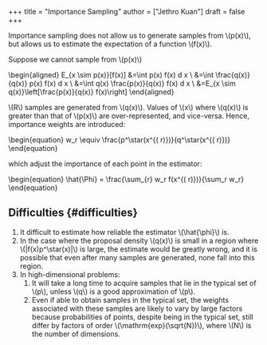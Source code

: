 +++
title = "Importance Sampling"
author = ["Jethro Kuan"]
draft = false
+++

Importance sampling does not allow us to generate samples from \\(p(x)\\),
but allows us to estimate the expectation of a function \\(f(x)\\).

Suppose we cannot sample from \\(p(x)\\)

\begin{aligned}
E\_{x \sim p(x)}[f(x)] &=\int p(x) f(x) d x \\ &=\int
\frac{q(x)}{q(x)} p(x) f(x) d x \\ &=\int q(x) \frac{p(x)}{q(x)}
f(x) d x \\ &=E\_{x \sim q(x)}\left[\frac{p(x)}{q(x)} f(x)\right]
\end{aligned}

\\(R\\) samples are generated from \\(q(x)\\). Values of \\(x\\) where \\(q(x)\\) is
greater than that of \\(p(x)\\) are over-represented, and vice-versa.
Hence, importance weights are introduced:

\begin{equation}
w_r \equiv \frac{p^\star(x^{( r)})}{q^\star(x^{( r)})}
\end{equation}

which adjust the importance of each point in the estimator:

\begin{equation}
\hat{\Phi} = \frac{\sum\_{r} w_r f(x^{( r)})}{\sum_r w_r}
\end{equation}

## Difficulties {#difficulties}

1.  It difficult to estimate how reliable the estimator \\(\hat{\phi}\\) is.
2.  In the case where the proposal density \\(q(x)\\) is small in a region
    where \\(|f(x)p^\star(x)|\\) is large, the estimate would be greatly
    wrong, and it is possible that even after many samples are
    generated, none fall into this region.
3.  In high-dimensional problems:
    1.  It will take a long time to acquire samples that lie in the
        typical set of \\(p\\), unless \\(q\\) is a good approximation of \\(p\\).
    2.  Even if able to obtain samples in the typical set, the weights
        associated with these samples are likely to vary by large
        factors because probabilities of points, despite being in the
        typical set, still differ by factors of order
        \\(\mathrm{exp}(\sqrt{N})\\), where \\(N\\) is the number of dimensions.

